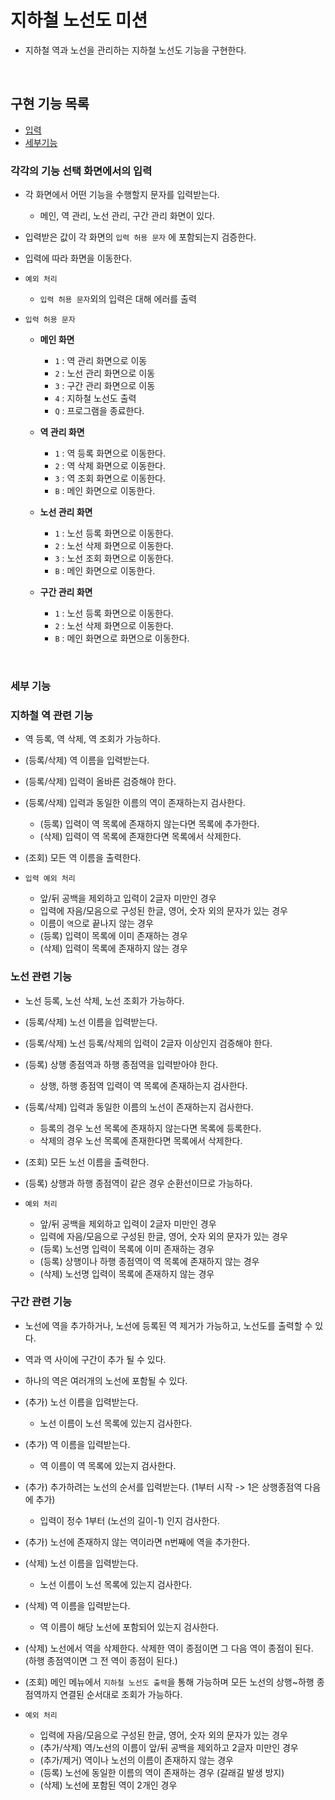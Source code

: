 # 지하철 노선도 미션
- 지하철 역과 노선을 관리하는 지하철 노선도 기능을 구현한다.

<br>

## 구현 기능 목록
- [입력](#각각의-기능-선택-화면에서의-입력)
- [세부기능](#세부-기능)

### 각각의 기능 선택 화면에서의 입력
- 각 화면에서 어떤 기능을 수행할지 문자를 입력받는다.
    - 메인, 역 관리, 노선 관리, 구간 관리 화면이 있다.
- 입력받은 값이 각 화면의 `입력 허용 문자` 에 포함되는지 검증한다.
- 입력에 따라 화면을 이동한다.

- `예외 처리`  
    - `입력 허용 문자`외의 입력은 대해 에러를 출력
    
- `입력 허용 문자`
    - **메인 화면**
        - `1` : 역 관리 화면으로 이동
        - `2` : 노선 관리 화면으로 이동 
        - `3` : 구간 관리 화면으로 이동
        - `4` : 지하철 노선도 출력
        - `Q` : 프로그램을 종료한다.  

    - **역 관리 화면**
        - `1` : 역 등록 화면으로 이동한다.
        - `2` : 역 삭제 화면으로 이동한다.
        - `3` : 역 조회 화면으로 이동한다.
        - `B` : 메인 화면으로 이동한다.
            
    - **노선 관리 화면**
        - `1` : 노선 등록 화면으로 이동한다.
        - `2` : 노선 삭제 화면으로 이동한다.
        - `3` : 노선 조회 화면으로 이동한다.
        - `B` : 메인 화면으로 이동한다.
  
    - **구간 관리 화면**
        - `1` : 노선 등록 화면으로 이동한다.
        - `2` : 노선 삭제 화면으로 이동한다.
        - `B` : 메인 화면으로 화면으로 이동한다.

<br>

### 세부 기능
### 지하철 역 관련 기능
- 역 등록, 역 삭제, 역 조회가 가능하다.
- (등록/삭제) 역 이름을 입력받는다.
- (등록/삭제) 입력이 올바른 검증해야 한다.
- (등록/삭제) 입력과 동일한 이름의 역이 존재하는지 검사한다.
    - (등록) 입력이 역 목록에 존재하지 않는다면 목록에 추가한다.
    - (삭제) 입력이 역 목록에 존재한다면 목록에서 삭제한다.
- (조회) 모든 역 이름을 출력한다.
  
- `입력 예외 처리` 
    - 앞/뒤 공백을 제외하고 입력이 2글자 미만인 경우
    - 입력에 자음/모음으로 구성된 한글, 영어, 숫자 외의 문자가 있는 경우
    - 이름이 `역`으로 끝나지 않는 경우
    - (등록) 입력이 목록에 이미 존재하는 경우
    - (삭제) 입력이 목록에 존재하지 않는 경우
        

### 노선 관련 기능
- 노선 등록, 노선 삭제, 노선 조회가 가능하다.
- (등록/삭제) 노선 이름을 입력받는다.
- (등록/삭제) 노선 등록/삭제의 입력이 2글자 이상인지 검증해야 한다.
- (등록) 상행 종점역과 하행 종점역을 입력받아야 한다.
    - 상행, 하행 종점역 입력이 역 목록에 존재하는지 검사한다.
- (등록/삭제) 입력과 동일한 이름의 노선이 존재하는지 검사한다.
    - 등록의 경우 노선 목록에 존재하지 않는다면 목록에 등록한다.
    - 삭제의 경우 노선 목록에 존재한다면 목록에서 삭제한다.
- (조회) 모든 노선 이름을 출력한다.
- (등록) 상행과 하행 종점역이 같은 경우 순환선이므로 가능하다.

- `예외 처리` 
    - 앞/뒤 공백을 제외하고 입력이 2글자 미만인 경우
    - 입력에 자음/모음으로 구성된 한글, 영어, 숫자 외의 문자가 있는 경우
    - (등록) 노선명 입력이 목록에 이미 존재하는 경우
    - (등록) 상행이나 하행 종점역이 역 목록에 존재하지 않는 경우
    - (삭제) 노선명 입력이 목록에 존재하지 않는 경우

### 구간 관련 기능
- 노선에 역을 추가하거나, 노선에 등록된 역 제거가 가능하고, 노선도를 출력할 수 있다.
- 역과 역 사이에 구간이 추가 될 수 있다.
- 하나의 역은 여러개의 노선에 포함될 수 있다.
- (추가) 노선 이름을 입력받는다.
    - 노선 이름이 노선 목록에 있는지 검사한다.
- (추가) 역 이름을 입력받는다.
    - 역 이름이 역 목록에 있는지 검사한다.
- (추가) 추가하려는 노선의 순서를 입력받는다. (1부터 시작 -> 1은 상행종점역 다음에 추가)
    - 입력이 정수 1부터 (노선의 길이-1) 인지 검사한다.
- (추가) 노선에 존재하지 않는 역이라면 n번째에 역을 추가한다.
- (삭제) 노선 이름을 입력받는다.
    - 노선 이름이 노선 목록에 있는지 검사한다.
- (삭제) 역 이름을 입력받는다.
    - 역 이름이 해당 노선에 포함되어 있는지 검사한다.
- (삭제) 노선에서 역을 삭제한다. 삭제한 역이 종점이면 그 다음 역이 종점이 된다. (하행 종점역이면 그 전 역이 종점이 된다.)
- (조회) 메인 메뉴에서 `지하철 노선도 출력`을 통해 가능하며 모든 노선의 상행~하행 종점역까지 연결된 순서대로 조회가 가능하다. 

- `예외 처리` 
    - 입력에 자음/모음으로 구성된 한글, 영어, 숫자 외의 문자가 있는 경우
    - (추가/삭제) 역/노선의 이름이 앞/뒤 공백을 제외하고 2글자 미만인 경우
    - (추가/제거) 역이나 노선의 이름이 존재하지 않는 경우
    - (등록) 노선에 동일한 이름의 역이 존재하는 경우 (갈래길 발생 방지)
    - (삭제) 노선에 포함된 역이 2개인 경우